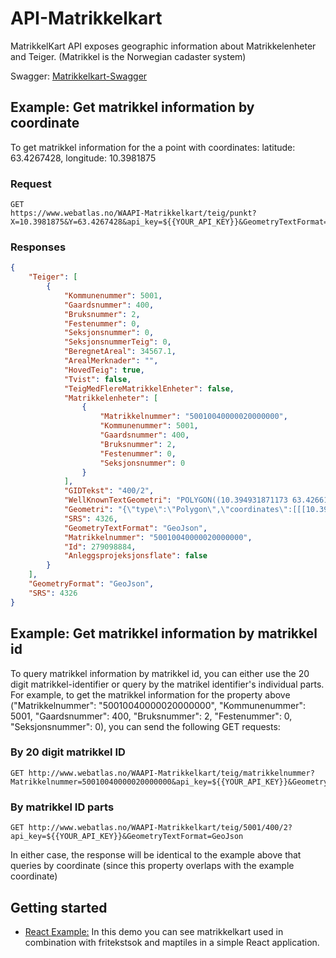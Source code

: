 # API-Matrikkelkart

MatrikkelKart API exposes geographic information about Matrikkelenheter and Teiger. (Matrikkel is the Norwegian cadaster system)

Swagger: [Matrikkelkart-Swagger](https://www.webatlas.no/WAAPI-Matrikkelkart/swagger-ui/)

## Example: Get matrikkel information by coordinate
To get matrikkel information for the a point with coordinates: latitude: 63.4267428, longitude: 10.3981875

### Request

```
GET
https://www.webatlas.no/WAAPI-Matrikkelkart/teig/punkt?X=10.3981875&Y=63.4267428&api_key=${{YOUR_API_KEY}}&GeometryTextFormat=GeoJson

```

### Responses

```json
{
    "Teiger": [
        {
            "Kommunenummer": 5001,
            "Gaardsnummer": 400,
            "Bruksnummer": 2,
            "Festenummer": 0,
            "Seksjonsnummer": 0,
            "SeksjonsnummerTeig": 0,
            "BeregnetAreal": 34567.1,
            "ArealMerknader": "",
            "HovedTeig": true,
            "Tvist": false,
            "TeigMedFlereMatrikkelEnheter": false,
            "Matrikkelenheter": [
                {
                    "Matrikkelnummer": "50010040000020000000",
                    "Kommunenummer": 5001,
                    "Gaardsnummer": 400,
                    "Bruksnummer": 2,
                    "Festenummer": 0,
                    "Seksjonsnummer": 0
                }
            ],
            "GIDTekst": "400/2",
            "WellKnownTextGeometri": "POLYGON((10.394931871173 63.4266173201943,10.3950769119916 63.4275272726636,10.3962669005904 63.4276105375703,10.3969662574657 63.4276594498991,10.3993155031056 63.427823905461,10.3992506790034 63.4277315448725,10.399325799194 63.4275090940061,10.3996300084887 63.4274476806206,10.3998689321224 63.4274364551784,10.3998075127516 63.4267895924829,10.3994335128122 63.4262663417334,10.3970695619709 63.4260894658077,10.3969826476046 63.42632513612,10.3969833127487 63.4264005308973,10.3969036010171 63.4264013994269,10.3969087848324 63.4264996397293,10.3965147091802 63.4265014245545,10.3965153491323 63.4265310402299,10.3964568462089 63.4265312525479,10.3964562063173 63.4265016368721,10.3963782750844 63.4265020389006,10.3963782686371 63.4265183759038,10.3962802731681 63.4265182557131,10.39627926511 63.4265016593269,10.3959223831702 63.4265059517424,10.3959220529921 63.4266186080289,10.3955259635011 63.4266161011343,10.3951891220298 63.4266163362905,10.3949651940329 63.4266185210816,10.394931871173 63.4266173201943))",
            "Geometri": "{\"type\":\"Polygon\",\"coordinates\":[[[10.394931871173,63.4266173201943],[10.3950769119916,63.4275272726636],[10.3962669005904,63.4276105375703],[10.3969662574657,63.4276594498991],[10.3993155031056,63.427823905461],[10.3992506790034,63.4277315448725],[10.399325799194,63.4275090940061],[10.3996300084887,63.4274476806206],[10.3998689321224,63.4274364551784],[10.3998075127516,63.4267895924829],[10.3994335128122,63.4262663417334],[10.3970695619709,63.4260894658077],[10.3969826476046,63.42632513612],[10.3969833127487,63.4264005308973],[10.3969036010171,63.4264013994269],[10.3969087848324,63.4264996397293],[10.3965147091802,63.4265014245545],[10.3965153491323,63.4265310402299],[10.3964568462089,63.4265312525479],[10.3964562063173,63.4265016368721],[10.3963782750844,63.4265020389006],[10.3963782686371,63.4265183759038],[10.3962802731681,63.4265182557131],[10.39627926511,63.4265016593269],[10.3959223831702,63.4265059517424],[10.3959220529921,63.4266186080289],[10.3955259635011,63.4266161011343],[10.3951891220298,63.4266163362905],[10.3949651940329,63.4266185210816],[10.394931871173,63.4266173201943]]]}",
            "SRS": 4326,
            "GeometryTextFormat": "GeoJson",
            "Matrikkelnummer": "50010040000020000000",
            "Id": 279098884,
            "Anleggsprojeksjonsflate": false
        }
    ],
    "GeometryFormat": "GeoJson",
    "SRS": 4326
}
```

## Example: Get matrikkel information by matrikkel id

To query matrikkel information by matrikkel id, you can either use the 20 digit matrikkel-identifier or query by the matrikel identifier's individual parts. For example, to get the matrikkel information for the property above ("Matrikkelnummer": "50010040000020000000", "Kommunenummer": 5001, "Gaardsnummer": 400, "Bruksnummer": 2, "Festenummer": 0, "Seksjonsnummer": 0), you can send the following GET requests:

### By 20 digit matrikkel ID
```
GET http://www.webatlas.no/WAAPI-Matrikkelkart/teig/matrikkelnummer?Matrikkelnummer=50010040000020000000&api_key=${{YOUR_API_KEY}}&GeometryTextFormat=GeoJson
```
### By matrikkel ID parts
```
GET http://www.webatlas.no/WAAPI-Matrikkelkart/teig/5001/400/2?api_key=${{YOUR_API_KEY}}&GeometryTextFormat=GeoJson
```
In either case, the response will be identical to the example above that queries by coordinate (since this property overlaps with the example coordinate)

## Getting started

- [React Example:](https://github.com/Norkart/API-documentation/tree/main/code_and_tutorials/reactleaflet_fritekstsok_maptiles_matrikkelkart_example) In this demo you can see matrikkelkart used in combination with fritekstsok and maptiles in a simple React application.